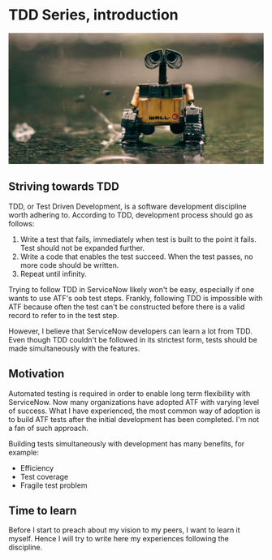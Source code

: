 # TDD Series, introduction
![alt text](ErikMclean_wall_e.JPG "Logo Title Text 1")

## Striving towards TDD

TDD, or Test Driven Development, is a software development discipline worth adhering to. According to TDD, development process should go as follows: 

1. Write a test that fails, immediately when test is built to the point it fails. Test should not be expanded further.
2. Write a code that enables the test succeed. When the test passes, no more code should be written.
3. Repeat until infinity.

Trying to follow TDD in ServiceNow likely won't be easy, especially if one wants to use ATF's oob test steps. Frankly, following TDD is impossible with ATF because often the test can't be constructed before there is a valid record to refer to in the test step.

However, I believe that ServiceNow developers can learn a lot from TDD. Even though TDD couldn't be followed in its strictest form, tests should be made simultaneously with the features.

## Motivation

Automated testing is required in order to enable long term flexibility with ServiceNow. Now many organizations have adopted ATF with varying level of success. What I have experienced, the most common way of adoption is to  build ATF tests after the initial development has been completed. I'm not a fan of such approach.

Building tests simultaneously with development has many benefits, for example:
* Efficiency
* Test coverage
* Fragile test problem

## Time to learn

Before I start to preach about my vision to my peers, I want to learn it myself. Hence I will try to write here my experiences following the discipline.